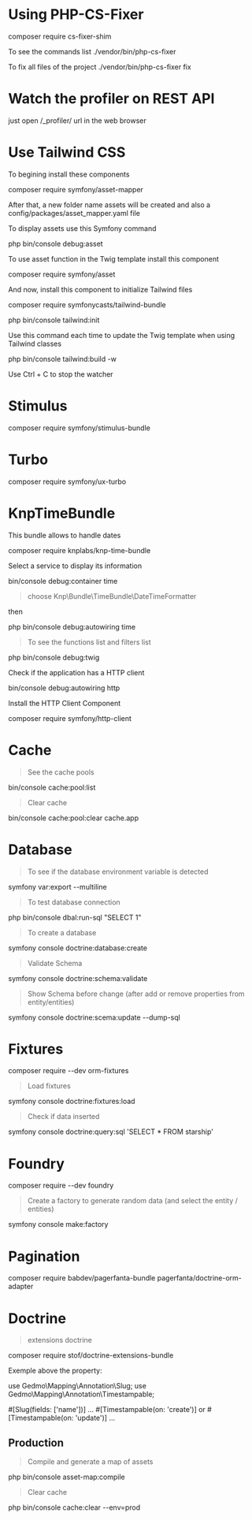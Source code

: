 # Using PHP-CS-Fixer

composer require cs-fixer-shim

To see the commands list
./vendor/bin/php-cs-fixer

To fix all files of the project
./vendor/bin/php-cs-fixer fix


# Watch the profiler on REST API
just open /_profiler/ url in the web browser


# Use Tailwind CSS

To begining install these components


composer require symfony/asset-mapper

After that, a new folder name assets will be created and also a config/packages/asset_mapper.yaml file

To display assets use this Symfony command

php bin/console debug:asset


To use asset function in the Twig template install this component

composer require symfony/asset


And now, install this component to initialize Tailwind files

composer require symfonycasts/tailwind-bundle

php bin/console tailwind:init


Use this command each time to update the Twig template when using Tailwind classes

php bin/console tailwind:build -w

Use Ctrl + C to stop the watcher


# Stimulus

composer require symfony/stimulus-bundle



# Turbo

composer require symfony/ux-turbo



# KnpTimeBundle

This bundle allows to handle dates

composer require knplabs/knp-time-bundle


Select a service to display its information

bin/console debug:container time

> choose Knp\Bundle\TimeBundle\DateTimeFormatter

then

php bin/console debug:autowiring time

> To see the functions list and filters list

php bin/console debug:twig


Check if the application has a HTTP client

bin/console debug:autowiring http



Install the HTTP Client Component

composer require symfony/http-client



# Cache

> See the cache pools

bin/console cache:pool:list

> Clear cache

bin/console cache:pool:clear cache.app



# Database

> To see if the database environment variable is detected

symfony var:export --multiline

> To test database connection

php bin/console dbal:run-sql "SELECT 1"

> To create a database

symfony console doctrine:database:create

> Validate Schema

symfony console doctrine:schema:validate

> Show Schema before change (after add or remove properties from entity/entities)

symfony console doctrine:scema:update --dump-sql


# Fixtures

composer require --dev orm-fixtures

> Load fixtures

symfony console doctrine:fixtures:load

> Check if data inserted

symfony console doctrine:query:sql 'SELECT * FROM starship'


# Foundry

composer require --dev foundry

> Create a factory to generate random data (and select the entity / entities)

symfony console make:factory



# Pagination

composer require babdev/pagerfanta-bundle pagerfanta/doctrine-orm-adapter



# Doctrine

> extensions doctrine

composer require stof/doctrine-extensions-bundle

Exemple above the property:

use Gedmo\Mapping\Annotation\Slug;
use Gedmo\Mapping\Annotation\Timestampable;

#[Slug(fields: ['name'])]
...
#[Timestampable(on: 'create')] or #[Timestampable(on: 'update')]
...


## Production

> Compile and generate a map of assets

php bin/console asset-map:compile

> Clear cache

php bin/console cache:clear --env=prod

